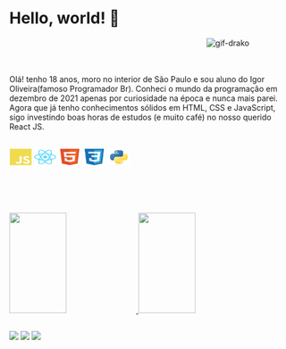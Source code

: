 # Hello, world! 👋

<div>
  <img align="right" width="30%" alt="gif-drako" display="block" src="https://cdn.discordapp.com/attachments/748549245115826336/990991878004572290/picasion.com_7502d8134d39a13dc92bd8e847a0e32d.gif">

<br/>
<br/>
<br/>
  
  <p>Olá! tenho 18 anos, moro no interior de São Paulo e sou aluno do Igor Oliveira(famoso Programador Br). Conheci o mundo da programação em dezembro de 2021 apenas por curiosidade na época e nunca mais parei. Agora que já tenho conhecimentos sólidos em HTML, CSS e JavaScript, sigo investindo boas horas de estudos (e muito café) no nosso querido React JS.</p>
  
<br/>

  <img align="center" alt="Rafa-Js" height="30" width="40" src="https://raw.githubusercontent.com/devicons/devicon/master/icons/javascript/javascript-plain.svg">
  <img align="center" alt="Rafa-React" height="30" width="40" src="https://raw.githubusercontent.com/devicons/devicon/master/icons/react/react-original.svg">
  <img align="center" alt="Rafa-HTML" height="30" width="40" src="https://raw.githubusercontent.com/devicons/devicon/master/icons/html5/html5-original.svg">
  <img align="center" alt="Rafa-CSS" height="30" width="40" src="https://raw.githubusercontent.com/devicons/devicon/master/icons/css3/css3-original.svg">
  <img align="center" alt="Rafa-Python" height="30" width="40" src="https://raw.githubusercontent.com/devicons/devicon/master/icons/python/python-original.svg">
</div
  
  
  
<div align="center">
<br/>
<br/>
<br/>
<br/>
<br/>
  <a href="https://github.com/kauadeoliveira">
  <img height="180em" width="45%" src="https://github-readme-stats.vercel.app/api?username=kauadeoliveira&show_icons=true&theme=dracula&include_all_commits=true&count_private=true"/>
  <img height="180em" width="45%" src="https://github-readme-stats.vercel.app/api/top-langs/?username=kauadeoliveira&layout=compact&langs_count=7&theme=dracula"/>
</div>
                                                                                                                        
##
  
  
<div> 
  <a href = "mailto:kauaoliveira.dev@gmail.com"><img src="https://img.shields.io/badge/-Gmail-%23333?style=for-the-badge&logo=gmail&logoColor=white" target="_blank"></a>
  <a href="https://www.linkedin.com/in/kauã-de-oliveira-lopes-7465a9221/" target="_blank"><img src="https://img.shields.io/badge/-LinkedIn-%230077B5?style=for-the-badge&logo=linkedin&logoColor=white" target="_blank"></a> 
  <a href="https://contate.me/kauadeoliveira" target="_blank"> <img src="https://img.shields.io/badge/WhatsApp-25D366?style=for-the-badge&logo=whatsapp&logoColor=white" target:"_blank"></a>
 
</div>
  



